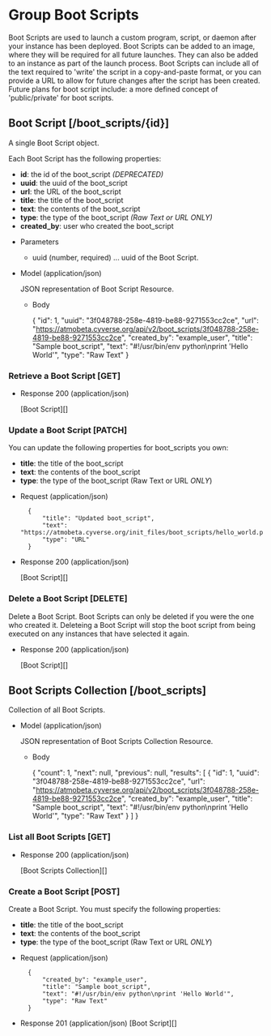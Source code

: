 # Group Boot Scripts
Boot Scripts are used to launch a custom program, script, or daemon after your instance has been deployed. Boot Scripts can be added to an image, where they will be required for all future launches. They can also be added to an instance as part of the launch process. Boot Scripts can include all of the text required to 'write' the script in a copy-and-paste format, or you can provide a URL to allow for future changes after the script has been created.
 Future plans for boot script include: a more defined concept of 'public/private' for boot scripts.

## Boot Script [/boot_scripts/{id}]
A single Boot Script object.

Each Boot Script has the following properties:

- **id**: the id of the boot_script *(DEPRECATED)*
- **uuid**: the uuid of the boot_script
- **url**: the URL of the boot_script
- **title**: the title of the boot_script
- **text**: the contents of the boot_script
- **type**: the type of the boot_script *(Raw Text or URL ONLY)*
- **created_by**: user who created the boot_script

+ Parameters
    + uuid (number, required) ... uuid of the Boot Script.
    
+ Model (application/json)

    JSON representation of Boot Script Resource.

    + Body
    
        {
            "id": 1,
            "uuid": "3f048788-258e-4819-be88-9271553cc2ce",
            "url": "https://atmobeta.cyverse.org/api/v2/boot_scripts/3f048788-258e-4819-be88-9271553cc2ce",
            "created_by": "example_user",
            "title": "Sample boot_script",
            "text": "#!/usr/bin/env python\nprint 'Hello World'",
            "type": "Raw Text"
        }

### Retrieve a Boot Script [GET]
+ Response 200 (application/json)

    [Boot Script][]
        
### Update a Boot Script [PATCH]
You can update the following properties for boot_scripts you own:
- **title**: the title of the boot_script
- **text**: the contents of the boot_script
- **type**: the type of the boot_script (Raw Text or URL *ONLY*)

+ Request (application/json)
  
        {
            "title": "Updated boot_script",
            "text": "https://atmobeta.cyverse.org/init_files/boot_scripts/hello_world.py",
            "type": "URL"
        }

+ Response 200 (application/json)

    [Boot Script][]
    
### Delete a Boot Script [DELETE]
Delete a Boot Script.  Boot Scripts can only be deleted if you were the one who created it. Deleteing a Boot Script will stop the
 boot script from being executed on any instances that have selected it again.

+ Response 200 (application/json)

    [Boot Script][]


## Boot Scripts Collection [/boot_scripts]
Collection of all Boot Scripts.

+ Model (application/json)

    JSON representation of Boot Scripts Collection Resource.

    + Body

        {
            "count": 1,
            "next": null,
            "previous": null,
            "results":
            [
                {
                    "id": 1,
                    "uuid": "3f048788-258e-4819-be88-9271553cc2ce",
                    "url": "https://atmobeta.cyverse.org/api/v2/boot_scripts/3f048788-258e-4819-be88-9271553cc2ce",
                    "created_by": "example_user",
                    "title": "Sample boot_script",
                    "text": "#!/usr/bin/env python\nprint 'Hello World'",
                    "type": "Raw Text"
                }
            ]
        }


### List all Boot Scripts [GET]
+ Response 200 (application/json)

    [Boot Scripts Collection][]

### Create a Boot Script [POST]
Create a Boot Script.  You must specify the following properties:
- **title**: the title of the boot_script
- **text**: the contents of the boot_script
- **type**: the type of the boot_script (Raw Text or URL *ONLY*)

+ Request (application/json)

        {
            "created_by": "example_user",
            "title": "Sample boot_script",
            "text": "#!/usr/bin/env python\nprint 'Hello World'",
            "type": "Raw Text"
        }

+ Response 201 (application/json)
  [Boot Script][]
